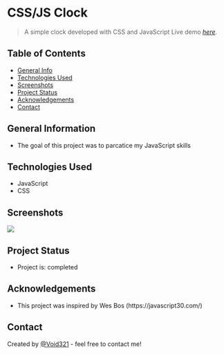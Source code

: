 # CSS/JS Clock 

> A simple clock developed with CSS and JavaScript
> Live demo [_here_](void321.github.io/clock/).

## Table of Contents
* [General Info](#general-information)
* [Technologies Used](#technologies-used)
* [Screenshots](#screenshots)
* [Project Status](#project-status)
* [Acknowledgements](#acknowledgements)
* [Contact](#contact)


## General Information
<ul><li>The goal of this project was to parcatice my JavaScript skills</li></ul>


## Technologies Used
<ul>
  <li>JavaScript</li>
  <li>CSS</li>
  </ul>




## Screenshots
![](https://javascript30.com/images/JS3-social-share.png)





## Project Status
<ul>
<li>Project is: completed</li></ul>





## Acknowledgements
 
  <ul><li>This project was inspired by  Wes Bos (https://javascript30.com/)</li></ul>


## Contact
Created by [@Void321](https://pzf.netlify.app/) - feel free to contact me!







